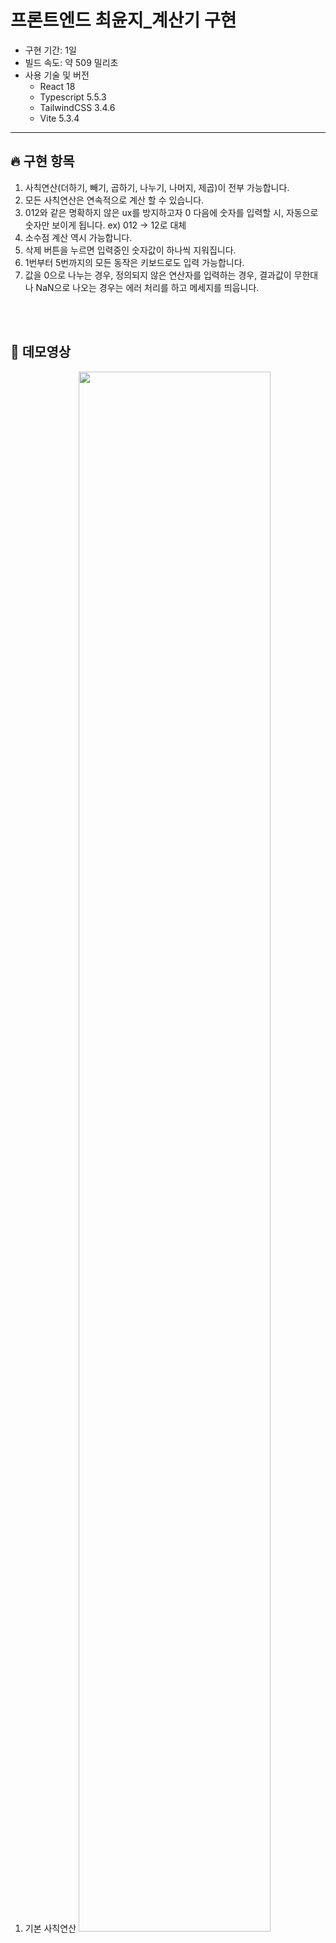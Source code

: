 # 프론트엔드 최윤지\_계산기 구현

- 구현 기간: 1일
- 빌드 속도: 약 509 밀리초
- 사용 기술 및 버전
  - React 18
  - Typescript 5.5.3
  - TailwindCSS 3.4.6
  - Vite 5.3.4

---

## 🔥 구현 항목

1. 사칙연산(더하기, 빼기, 곱하기, 나누기, 나머지, 제곱)이 전부 가능합니다.
2. 모든 사칙연산은 연속적으로 계산 할 수 있습니다.
3. 012와 같은 명확하지 않은 ux를 방지하고자 0 다음에 숫자를 입력할 시, 자동으로 숫자만 보이게 됩니다. ex) 012 -> 12로 대체
4. 소수점 계산 역시 가능합니다.
5. 삭제 버튼을 누르면 입력중인 숫자값이 하나씩 지워집니다.
6. 1번부터 5번까지의 모든 동작은 키보드로도 입력 가능합니다.
7. 값을 0으로 나누는 경우, 정의되지 않은 연산자를 입력하는 경우, 결과값이 무한대나 NaN으로 나오는 경우는 에러 처리를 하고 메세지를 띄웁니다.

<br>
<br>

## 👀 데모영상

1. 기본 사칙연산
   <img width="80%" src="https://github.com/user-attachments/assets/036cb931-18ec-40e4-a41e-b2c7d94d1601">
